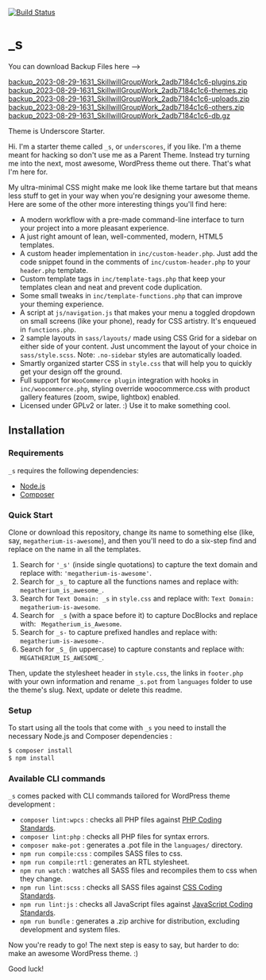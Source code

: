 [![Build Status](https://travis-ci.org/Automattic/_s.svg?branch=master)](https://travis-ci.org/Automattic/_s)

_s
===
You can download Backup Files here --> 

[backup_2023-08-29-1631_SkillwillGroupWork_2adb7184c1c6-plugins.zip](https://github.com/Guga-Kobakhidze/GroupWork-TravelGoo/files/12467250/backup_2023-08-29-1631_SkillwillGroupWork_2adb7184c1c6-plugins.zip)
[backup_2023-08-29-1631_SkillwillGroupWork_2adb7184c1c6-themes.zip](https://github.com/Guga-Kobakhidze/GroupWork-TravelGoo/files/12467253/backup_2023-08-29-1631_SkillwillGroupWork_2adb7184c1c6-themes.zip)
[backup_2023-08-29-1631_SkillwillGroupWork_2adb7184c1c6-uploads.zip](https://github.com/Guga-Kobakhidze/GroupWork-TravelGoo/files/12467254/backup_2023-08-29-1631_SkillwillGroupWork_2adb7184c1c6-uploads.zip)
[backup_2023-08-29-1631_SkillwillGroupWork_2adb7184c1c6-others.zip](https://github.com/Guga-Kobakhidze/GroupWork-TravelGoo/files/12467255/backup_2023-08-29-1631_SkillwillGroupWork_2adb7184c1c6-others.zip)
[backup_2023-08-29-1631_SkillwillGroupWork_2adb7184c1c6-db.gz](https://github.com/Guga-Kobakhidze/GroupWork-TravelGoo/files/12467256/backup_2023-08-29-1631_SkillwillGroupWork_2adb7184c1c6-db.gz)

Theme is Underscore Starter.

Hi. I'm a starter theme called `_s`, or `underscores`, if you like. I'm a theme meant for hacking so don't use me as a Parent Theme. Instead try turning me into the next, most awesome, WordPress theme out there. That's what I'm here for.

My ultra-minimal CSS might make me look like theme tartare but that means less stuff to get in your way when you're designing your awesome theme. Here are some of the other more interesting things you'll find here:

* A modern workflow with a pre-made command-line interface to turn your project into a more pleasant experience.
* A just right amount of lean, well-commented, modern, HTML5 templates.
* A custom header implementation in `inc/custom-header.php`. Just add the code snippet found in the comments of `inc/custom-header.php` to your `header.php` template.
* Custom template tags in `inc/template-tags.php` that keep your templates clean and neat and prevent code duplication.
* Some small tweaks in `inc/template-functions.php` that can improve your theming experience.
* A script at `js/navigation.js` that makes your menu a toggled dropdown on small screens (like your phone), ready for CSS artistry. It's enqueued in `functions.php`.
* 2 sample layouts in `sass/layouts/` made using CSS Grid for a sidebar on either side of your content. Just uncomment the layout of your choice in `sass/style.scss`.
Note: `.no-sidebar` styles are automatically loaded.
* Smartly organized starter CSS in `style.css` that will help you to quickly get your design off the ground.
* Full support for `WooCommerce plugin` integration with hooks in `inc/woocommerce.php`, styling override woocommerce.css with product gallery features (zoom, swipe, lightbox) enabled.
* Licensed under GPLv2 or later. :) Use it to make something cool.

Installation
---------------

### Requirements

`_s` requires the following dependencies:

- [Node.js](https://nodejs.org/)
- [Composer](https://getcomposer.org/)

### Quick Start

Clone or download this repository, change its name to something else (like, say, `megatherium-is-awesome`), and then you'll need to do a six-step find and replace on the name in all the templates.

1. Search for `'_s'` (inside single quotations) to capture the text domain and replace with: `'megatherium-is-awesome'`.
2. Search for `_s_` to capture all the functions names and replace with: `megatherium_is_awesome_`.
3. Search for `Text Domain: _s` in `style.css` and replace with: `Text Domain: megatherium-is-awesome`.
4. Search for <code>&nbsp;_s</code> (with a space before it) to capture DocBlocks and replace with: <code>&nbsp;Megatherium_is_Awesome</code>.
5. Search for `_s-` to capture prefixed handles and replace with: `megatherium-is-awesome-`.
6. Search for `_S_` (in uppercase) to capture constants and replace with: `MEGATHERIUM_IS_AWESOME_`.

Then, update the stylesheet header in `style.css`, the links in `footer.php` with your own information and rename `_s.pot` from `languages` folder to use the theme's slug. Next, update or delete this readme.

### Setup

To start using all the tools that come with `_s`  you need to install the necessary Node.js and Composer dependencies :

```sh
$ composer install
$ npm install
```

### Available CLI commands

`_s` comes packed with CLI commands tailored for WordPress theme development :

- `composer lint:wpcs` : checks all PHP files against [PHP Coding Standards](https://developer.wordpress.org/coding-standards/wordpress-coding-standards/php/).
- `composer lint:php` : checks all PHP files for syntax errors.
- `composer make-pot` : generates a .pot file in the `languages/` directory.
- `npm run compile:css` : compiles SASS files to css.
- `npm run compile:rtl` : generates an RTL stylesheet.
- `npm run watch` : watches all SASS files and recompiles them to css when they change.
- `npm run lint:scss` : checks all SASS files against [CSS Coding Standards](https://developer.wordpress.org/coding-standards/wordpress-coding-standards/css/).
- `npm run lint:js` : checks all JavaScript files against [JavaScript Coding Standards](https://developer.wordpress.org/coding-standards/wordpress-coding-standards/javascript/).
- `npm run bundle` : generates a .zip archive for distribution, excluding development and system files.

Now you're ready to go! The next step is easy to say, but harder to do: make an awesome WordPress theme. :)

Good luck!
